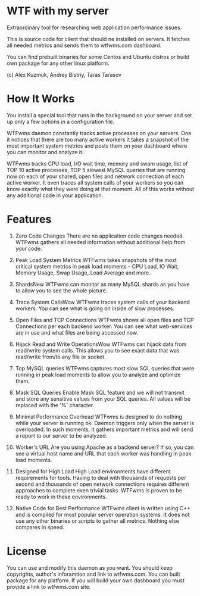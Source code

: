WTF with my server
==================

Extraordinary tool for researching web application performance issues.

This is source code for client that should ne installed on servers. It fetches all needed metrics and sends them to wtfwms.com dashboard.

You can find prebuilt binaries for some Centos and Ubuntu distros or build own package for any other linux platform.

(c) Alex Kuzmuk, Andrey Bistriy, Taras Tarasov

How It Works
============

You install a special tool that runs in the background on your server and set up only a few options in a configuration file.

WTFwms daemon constantly tracks active processes on your servers. One it notices that there are too many active workers it takes a snapshot of the most important system metrics and posts them on your dashboard where you can monitor and analyze it.

WTFwms tracks CPU load, I/O wait time, memory and swam usage, list of TOP 10 active processes, TOP 5 slowest MySQL queries that are running now on each of your shared, open files and network connection of each active worker. It even traces all system calls of your workers so you can know exactly what they were doing at that moment. All of this works without any additional code in your application.


Features
========

1. Zero Code Changes
There are no application code changes needed. WTFwms gathers all needed information without additional help from your code.

2. Peak Load System Metrics
WTFwms takes snapshots of the most critical system metrics in peak load moments - CPU Load, IO Wait, Memory Usage, Swap Usage, Load Average and more.

3. ShardsNew
WTFwms can monitor as many MySQL shards as you have to allow you to see the whole picture.

4. Trace System CallsWow
WTFwms traces system calls of your backend workers. You can see what is going on inside of slow processes.

5. Open Files and TCP Connections
WTFwms shows all open files and TCP Connections per each backend worker. You can see what web-services are in use and what files are being accessed now.

6. Hijack Read and Write OperationsWow
WTFwms can hijack data from read/write system calls. This allows you to see exact data that was read/write from/to any file or socket.

7. Top MySQL queries
WTFwms captures most slow SQL queries that were running in peak load moments to allow you to analyze and optimize them.

8. Mask SQL Queries
Enable Mask SQL feature and we will not transmit and store any sensitive values from your SQL queries. All values will be replaced with the '%' character.

9. Minimal Performance Overhead
WTFwms is designed to do nothing while your server is running ok. Daemon triggers only when the server is overloaded. In such moments, it gathers important metrics and will send a report to our server to be analyzed.

10. Worker's URL
Are you using Apache as a backend server? If so, you can see a virtual host name and URL that each worker was handling in peak load moments.

11. Designed for High Load
High Load environments have different requirements for tools. Having to deal with thousands of requests per second and thousands of open network connections requires different approaches to complete even trivial tasks. WTFwms is proven to be ready to work in these environments.

12. Native Code for Best Performance
WTFwms client is written using C++ and is compiled for most popular server operation systems. It does not use any other binaries or scripts to gather all metrics. Nothing else compares in speed.


License
=======

You can use and modify this daemon as you want. You should keep copyrights, author's inforamtion and link to wtfwms.com. You can built package for any platform. If you will build your own dashboard you must provide a link to wtfwms.com site.

